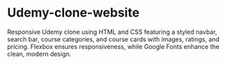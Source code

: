 # Udemy-clone-website
Responsive Udemy clone using HTML and CSS featuring a styled navbar, search bar, course categories, and course cards with images, ratings, and pricing. Flexbox ensures responsiveness, while Google Fonts enhance the clean, modern design.
